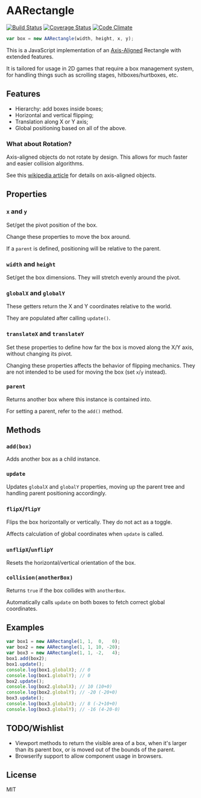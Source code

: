 # AARectangle

[![Build Status](https://travis-ci.com/pauloddr/aa-rectangle-javascript.svg?branch=master)](https://travis-ci.com/pauloddr/aa-rectangle-javascript)
[![Coverage Status](https://coveralls.io/repos/github/pauloddr/aa-rectangle-javascript/badge.svg?branch=master)](https://coveralls.io/github/pauloddr/aa-rectangle-javascript?branch=master)
[![Code Climate](https://lima.codeclimate.com/github/pauloddr/aa-rectangle-javascript/badges/gpa.svg)](https://lima.codeclimate.com/github/pauloddr/aa-rectangle-javascript)

```javascript
var box = new AARectangle(width, height, x, y);
```

This is a JavaScript implementation of an [Axis-Aligned](https://en.wikipedia.org/wiki/Axis-aligned_object) Rectangle with extended features.

It is tailored for usage in 2D games that require a box management system, for handling things such as scrolling stages, hitboxes/hurtboxes, etc.

## Features

* Hierarchy: add boxes inside boxes;
* Horizontal and vertical flipping;
* Translation along X or Y axis;
* Global positioning based on all of the above.

### What about Rotation?

Axis-aligned objects do not rotate by design. This allows for much faster and easier collision algorithms.

See this [wikipedia article](https://en.wikipedia.org/wiki/Axis-aligned_object) for details on axis-aligned objects.

## Properties

### `x` and `y`

Set/get the pivot position of the box.

Change these properties to move the box around.

If a `parent` is defined, positioning will be relative to the parent.

### `width` and `height`

Set/get the box dimensions. They will stretch evenly around the pivot.

### `globalX` and `globalY`

These getters return the X and Y coordinates relative to the world.

They are populated after calling `update()`.

### `translateX` and `translateY`

Set these properties to define how far the box is moved along the X/Y axis, without changing its pivot.

Changing these properties affects the behavior of flipping mechanics. They are not intended to be used for moving the box (set `x`/`y` instead).

### `parent`

Returns another box where this instance is contained into.

For setting a parent, refer to the `add()` method.

## Methods

### `add(box)`

Adds another box as a child instance.

### `update`

Updates `globalX` and `globalY` properties, moving up the parent tree and handling parent positioning accordingly.

### `flipX`/`flipY`

Flips the box horizontally or vertically. They do not act as a toggle.

Affects calculation of global coordinates when `update` is called.

### `unflipX`/`unflipY`

Resets the horizontal/vertical orientation of the box.

### `collision(anotherBox)`

Returns `true` if the box collides with `anotherBox`.

Automatically calls `update` on both boxes to fetch correct global coordinates.

## Examples

```javascript
var box1 = new AARectangle(1, 1,  0,   0);
var box2 = new AARectangle(1, 1, 10, -20);
var box3 = new AARectangle(1, 1, -2,   4);
box1.add(box2);
box1.update();
console.log(box1.globalX); // 0
console.log(box1.globalY); // 0
box2.update();
console.log(box2.globalX); // 10 (10+0)
console.log(box2.globalY); // -20 (-20+0)
box3.update();
console.log(box3.globalX); // 8 (-2+10+0)
console.log(box3.globalY); // -16 (4-20-0)
```

## TODO/Wishlist

* Viewport methods to return the visible area of a box, when it's larger than its parent box, or is moved out of the bounds of the parent.
* Browserify support to allow component usage in browsers.

## License

MIT
